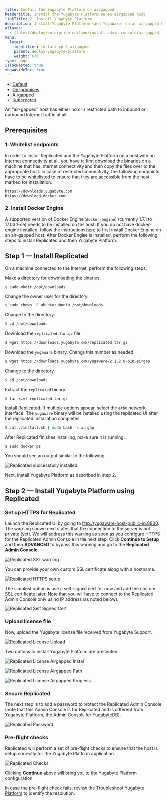 ```yaml
---
title: Install the Yugabyte Platform on airgapped
headerTitle: Install the Yugabyte Platform on an airgapped host
linkTitle: 2. Install Yugabyte Platform
description: Install Yugabyte Platform (aka YugaWare) on an airgapped host.
aliases:
  - /latest/deploy/enterprise-edition/install-admin-console/airgapped
menu:
  latest:
    identifier: install-yp-3-airgapped
    parent: deploy-yugabyte-platform
    weight: 670
type: page
isTocNested: true
showAsideToc: true
---
```


<ul class="nav nav-tabs-alt nav-tabs-yb">

  <li >
    <a href="/latest/yugabyte-platform/deploy/install-admin-console/default" class="nav-link">
      <i class="fas fa-cloud"></i>
      Default
    </a>
  </li>

  <li >
    <a href="/latest/yugabyte-platform/deploy/install-admin-console/onprem" class="nav-link">
      <i class="fas fa-cloud"></i>
      On-premises
    </a>
  </li>

  <li >
    <a href="/latest/yugabyte-platform/deploy/install-admin-console/airgapped" class="nav-link active">
      <i class="fas fa-unlink"></i>
      Airgapped
    </a>
  </li>

  <li>
    <a href="/latest/yugabyte-platform/deploy/install-admin-console/kubernetes" class="nav-link">
      <i class="fas fa-cubes" aria-hidden="true"></i>
      Kubernetes
    </a>
  </li>

</ul>

An “air-gapped” host has either no or a restricted path to inbound or outbound Internet traffic at all.

## Prerequisites

### 1. Whitelist endpoints

In order to install Replicated and the Yugabyte Platform on a host with no Internet connectivity at all, you have to first download the binaries on a machine that has Internet connectivity and then copy the files over to the appropriate host. In case of restricted connectivity, the following endpoints have to be whitelisted to ensure that they are accessible from the host marked for installation.

```sh
https://downloads.yugabyte.com
https://download.docker.com
```

### 2. Install Docker Engine

A supported version of Docker Engine (`docker-engine`) (currently 1.7.1 to 17.03.1-ce) needs to be installed on the host. If you do not have docker-engine installed, follow the instructions [here](https://help.replicated.com/docs/kb/supporting-your-customers/installing-docker-in-airgapped/) to first install Docker Engine on an air-gapped host. After Docker Engine is installed, perform the following steps to install Replicated and then Yugabyte Platform.

## Step 1 — Install Replicated

On a machine connected to the Internet, perform the following steps.

Make a directory for downloading the binaries.

```sh
$ sudo mkdir /opt/downloads
```

Change the owner user for the directory.

```sh
$ sudo chown -R ubuntu:ubuntu /opt/downloads
```

Change to the directory.

```sh
$ cd /opt/downloads
```

Download the `replicated.tar.gz` file.

```sh
$ wget https://downloads.yugabyte.com/replicated.tar.gz
```

Download the `yugaware` binary. Change this number as needed.

```sh
$ wget https://downloads.yugabyte.com/yugaware-2.1.2.0-b10.airgap
```

Change to the directory.

```sh
$ cd /opt/downloads
```

Extract the `replicated` binary.

```sh
$ tar xzvf replicated.tar.gz
```

Install Replicated. If multiple options appear, select the `eth0` network interface. The `yugaware` binary will be installed using the replicated UI after the replicated installation completes.

```sh
$ cat ./install.sh | sudo bash -s airgap
```

After Replicated finishes installing, make sure it is running.

```sh
$ sudo docker ps
```

You should see an output similar to the following.

![Replicated successfully installed](/images/replicated/replicated-success.png)

Next, install Yugabyte Platform as described in step 2.

## Step 2 — Install Yugabyte Platform using Replicated

### Set up HTTPS for Replicated

Launch the Replicated UI by going to [http://yugaware-host-public-ip:8800](http://yugaware-host-public-ip:8800). The warning shown next states that the connection to the server is not private (yet). We will address this warning as soon as you configure HTTPS for the Replicated Admin Console in the next step. Click **Continue to Setup** and then **ADVANCED** to bypass this warning and go to the **Replicated Admin Console**.

![Replicated SSL warning](/images/replicated/replicated-warning.png)

You can provide your own custom SSL certificate along with a hostname.

![Replicated HTTPS setup](/images/replicated/replicated-https.png)

The simplest option is use a self-signed cert for now and add the custom SSL certificate later. Note that you will have to connect to the Replicated Admin Console only using IP address (as noted below).

![Replicated Self Signed Cert](/images/replicated/replicated-selfsigned.png)

### Upload license file

Now, upload the Yugabyte license file received from Yugabyte Support.

![Replicated License Upload](/images/replicated/replicated-license-upload.png)

Two options to install Yugabyte Platform are presented.

![Replicated License Airgapped Install](/images/replicated/replicated-license-airgapped-install-option.png)

![Replicated License Airgapped Path](/images/replicated/replicated-license-airgapped-path.png)

![Replicated License Airgapped Progress](/images/replicated/replicated-license-airgapped-progress.png)

### Secure Replicated

The next step is to add a password to protect the Replicated Admin Console (note that this Admin Console is for Replicated and is different from Yugabyte Platform, the Admin Console for YugabyteDB).

![Replicated Password](/images/replicated/replicated-password.png)

### Pre-flight checks

Replicated will perform a set of pre-flight checks to ensure that the host is setup correctly for the Yugabyte Platform application.

![Replicated Checks](/images/replicated/replicated-checks.png)

Clicking **Continue** above will bring you to the Yugabyte Platform configuration.

In case the pre-flight check fails, review the [Troubleshoot Yugabyte Platform](../../../troubleshoot/) to identify the resolution.
